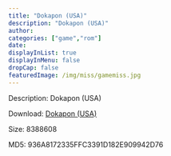 ```yaml
---
title: "Dokapon (USA)"
description: "Dokapon (USA)"
author: 
categories: ["game","rom"]
date: 
displayInList: true
displayInMenu: false
dropCap: false
featuredImage: /img/miss/gamemiss.jpg
---
```


Description: Dokapon (USA)

Download: <a style="text-decoration:underline;" href="https://mega.nz/#!vLQWQKLR!6t8tiAP45kwo44IoZb0Ncu962pFXdoAWLwLuEDtdXDo" target = "_blank" rel = "nofollow" > Dokapon (USA)</a>

Size: 8388608

MD5: 936A8172335FFC3391D182E909942D76


